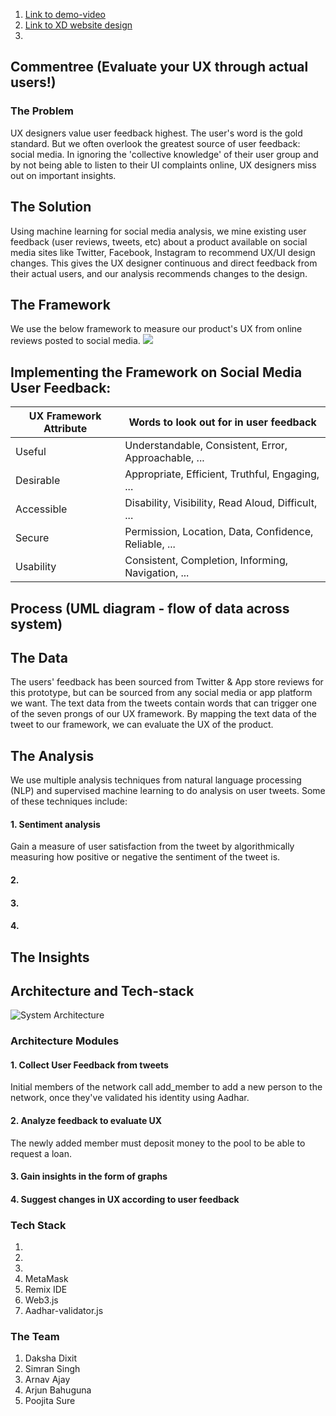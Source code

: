 1. [Link to demo-video](https://wetransfer.com/downloads/d30e575ed297db77329d92ad95771ced20210307215448/8a2a49)<br>
2. [Link to XD website design](https://xd.adobe.com/view/5789e5de-1b5b-4805-99c5-45a0700862df-02da/?fullscreen)
3. 
## Commentree (Evaluate your UX through actual users!)

### The Problem
UX designers value user feedback highest. The user's word is the gold standard. But we often overlook the greatest source of user feedback: social media. In ignoring the 'collective knowledge' of their user group and by not being able to listen to their UI complaints online, UX designers miss out on important insights.

## The Solution
Using machine learning for social media analysis, we mine existing user feedback (user reviews, tweets, etc) about a product available on social media sites like Twitter, Facebook, Instagram to recommend UX/UI design changes. This gives the UX designer continuous and direct feedback from their actual users, and our analysis recommends changes to the design.

## The Framework
We use the below framework to measure our product's UX from online reviews posted to social media.
<img src="https://raw.githubusercontent.com/standard-deviant/ai4ux/main/hexagon.jpeg">
## Implementing the Framework on Social Media User Feedback:
| UX Framework Attribute | Words to look out for in user feedback |
| --- | --- |
| Useful | Understandable, Consistent, Error, Approachable, ... |
| Desirable | Appropriate, Efficient, Truthful, Engaging, ... |
| Accessible | Disability, Visibility, Read Aloud, Difficult, ... |
| Secure | Permission, Location, Data, Confidence, Reliable, ... |                                     
| Usability | Consistent, Completion, Informing, Navigation, ... |

## Process (UML diagram - flow of data across system)
## The Data
The users' feedback has been sourced from Twitter & App store reviews for this prototype, but can be sourced from any social media or app platform we want. The text data from the tweets contain words that can trigger one of the seven prongs of our UX framework. By mapping the text data of the tweet to our framework, we can evaluate the UX of the product.

## The Analysis
We use multiple analysis techniques from natural language processing (NLP) and supervised machine learning to do analysis on user tweets. Some of these techniques include:
#### 1. Sentiment analysis
Gain a measure of user satisfaction from the tweet by algorithmically measuring how positive or negative the sentiment of the tweet is.
#### 2. 
#### 3. 
#### 4. 

## The Insights






## Architecture and Tech-stack
![System Architecture](https://raw.githubusercontent.com/jangidkrishna/0xSHG/master/architecture.jpg)


### Architecture Modules
#### 1. Collect User Feedback from tweets
Initial members of the network call add_member to add a new person to the network, once they've validated his identity using Aadhar.
#### 2. Analyze feedback to evaluate UX
The newly added member must deposit money to the pool to be able to request a loan.
#### 3. Gain insights in the form of graphs

#### 4. Suggest changes in UX according to user feedback


### Tech Stack
1. 
2.   
3. 
4. MetaMask
5. Remix IDE
6. Web3.js
7. Aadhar-validator.js

### The Team
1. Daksha Dixit
2. Simran Singh
3. Arnav Ajay
4. Arjun Bahuguna
5. Poojita Sure
